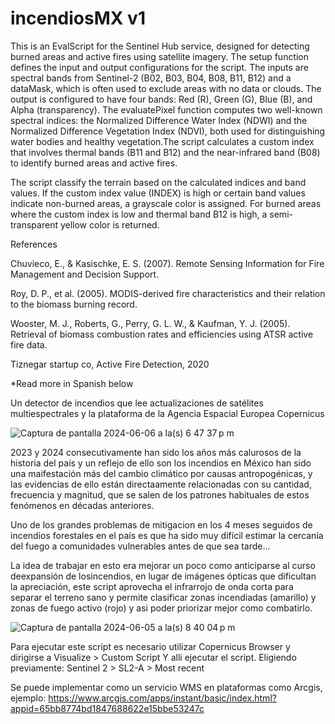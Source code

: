 # incendiosMX v1
This is an EvalScript for the Sentinel Hub service, designed for detecting burned areas and active fires using satellite imagery. The setup function defines the input and output configurations for the script. The inputs are spectral bands from Sentinel-2 (B02, B03, B04, B08, B11, B12) and a dataMask, which is often used to exclude areas with no data or clouds. The output is configured to have four bands: Red (R), Green (G), Blue (B), and Alpha (transparency). The evaluatePixel function computes two well-known spectral indices: the Normalized Difference Water Index (NDWI) and the Normalized Difference Vegetation Index (NDVI), both used for distinguishing water bodies and healthy vegetation.The script calculates a custom index that involves thermal bands (B11 and B12) and the near-infrared band (B08) to identify burned areas and active fires.

The script classify the terrain based on the calculated indices and band values. If the custom index value (INDEX) is high or certain band values indicate non-burned areas, a grayscale color is assigned. For burned areas where the custom index is low and thermal band B12 is high, a semi-transparent yellow color is returned.


References


Chuvieco, E., & Kasischke, E. S. (2007). Remote Sensing Information for Fire Management and Decision Support. 

Roy, D. P., et al. (2005). MODIS-derived fire characteristics and their relation to the biomass burning record. 

Wooster, M. J., Roberts, G., Perry, G. L. W., & Kaufman, Y. J. (2005). Retrieval of biomass combustion rates and efficiencies using ATSR active fire data. 

Tiznegar startup co, Active Fire Detection, 2020

*Read more in Spanish below

Un detector de incendios que lee actualizaciones de satélites multiespectrales y la plataforma de la Agencia Espacial Europea Copernicus

![Captura de pantalla 2024-06-06 a la(s) 6 47 37 p m](https://github.com/ArkVault/incendiosMX/assets/77123356/afe973b9-47fe-4013-a549-d05df8c26ffe)


2023 y 2024 consecutivamente han sido los años más calurosos de la historia del país y un reflejo de ello son los incendios en México han sido una maifestación más del cambio climático por causas antropogénicas, y las evidencias de ello están directaamente relacionadas con su cantidad, frecuencia y magnitud, que se salen de los patrones habituales de estos fenómenos en décadas anteriores.


Uno de los grandes problemas de mitigacion en los 4 meses seguidos de incendios forestales en el país es que ha sido muy difícil  estimar la cercanía del fuego a comunidades vulnerables antes de que sea tarde... 

La idea de trabajar en esto era mejorar un poco como anticiparse al curso deexpansión de losincendios, en lugar de imágenes ópticas que dificultan la apreciación,  este script aprovecha el infrarrojo de onda corta para separar el terreno sano y permite clasificar zonas incendiadas (amarillo) y zonas de fuego activo (rojo) y asi poder priorizar mejor como combatirlo. 

![Captura de pantalla 2024-06-05 a la(s) 8 40 04 p m](https://github.com/ArkVault/incendiosMX/assets/77123356/ae59b865-f281-410c-aff4-259fb2888008)

Para ejecutar este script es necesario utilizar Copernicus Browser y dirigirse a Visualize > Custom Script
Y alli ejecutar el script. Eligiendo previamente: Sentinel 2 > SL2-A > Most recent

Se puede implementar como un servicio WMS en plataformas como Arcgis, ejemplo: https://www.arcgis.com/apps/instant/basic/index.html?appid=65bb8774bd1847688622e15bbe53247c
